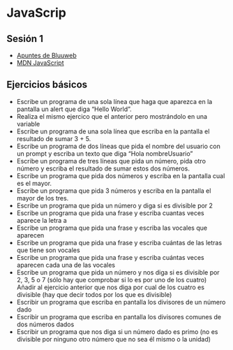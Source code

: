 # JavaScrip

## Sesión 1

- [Apuntes de Bluuweb](https://bluuweb.dev/04-javascript/javascript.html)
- [MDN JavaScript](https://developer.mozilla.org/es/docs/Web/JavaScript/Guide)

## Ejercicios básicos

- Escribe un programa de una sola línea que haga que aparezca en la pantalla un alert que diga “Hello World”.
- Realiza el mismo ejercico que el anterior pero mostrándolo en una variable
- Escribe un programa de una sola línea que escriba en la pantalla el resultado de sumar 3 + 5.
- Escribe un programa de dos líneas que pida el nombre del usuario con un prompt y escriba un texto que diga “Hola nombreUsuario”
- Escribe un programa de tres líneas que pida un número, pida otro número y escriba el resultado de sumar estos dos números.
- Escribe un programa que pida dos números y escriba en la pantalla cual es el mayor.
- Escribe un programa que pida 3 números y escriba en la pantalla el mayor de los tres.
- Escribe un programa que pida un número y diga si es divisible por 2
- Escribe un programa que pida una frase y escriba cuantas veces aparece la letra a
- Escribe un programa que pida una frase y escriba las vocales que aparecen
- Escribe un programa que pida una frase y escriba cuántas de las letras que tiene son vocales
- Escribe un programa que pida una frase y escriba cuántas veces aparecen cada una de las vocales
- Escribe un programa que pida un número y nos diga si es divisible por 2, 3, 5 o 7 (sólo hay que comprobar si lo es por uno de los cuatro)
Añadir al ejercicio anterior que nos diga por cual de los cuatro es divisible (hay que decir todos por los que es divisible)
- Escribir un programa que escriba en pantalla los divisores de un número dado
- Escribir un programa que escriba en pantalla los divisores comunes de dos números dados
- Escribir un programa que nos diga si un número dado es primo (no es divisible por ninguno otro número que no sea él mismo o la unidad)
